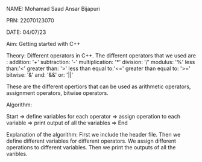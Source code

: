 NAME: Mohamad Saad Ansar Bijapuri


PRN: 22070123070 


DATE: 04/07/23


Aim: Getting started with C++


Theory: Different operators in C++.
The different operators that we used are :
addition: '+'
subtraction: '-'
multiplication: '*'
division: '/'
modulus: '%'
less than:'<'
greater than: '>'
less than equal to:'<='
greater than equal to: '>='
bitwise: '&'
and: '&&'
or: '||'

These are the different opertiors that can be used as arithmetic operators, assignment operators, bitwise operators.



Algorithm:

Start => define variables for each operator => assign operation to each variable => print output of all the variables => End



Explanation of the algorithm:
First we include the header file. Then we define different variables for different operators. We assign different operations to different variables. Then we print the outputs of all the varibles.
